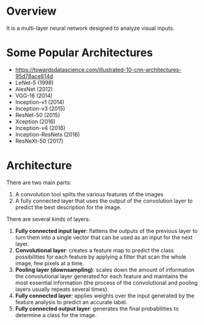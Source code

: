 # Overview

It is a multi-layer neural network designed to analyze visual inputs.


# Some Popular Architectures

- https://towardsdatascience.com/illustrated-10-cnn-architectures-95d78ace614d
- LeNet-5 (1998)
- AlexNet (2012)
- VGG-16 (2014)
- Inception-v1 (2014)
- Inception-v3 (2015)
- ResNet-50 (2015)
- Xception (2016)
- Inception-v4 (2016)
- Inception-ResNets (2016)
- ResNeXt-50 (2017)

# Architecture

There are two main parts:
1. A convolution tool splits the various features of the images
2. A fully connected layer that uses the output of the convolution layer
   to predict the best description for the image.

There are several kinds of layers:
1. **Fully connected input layer**: flattens the outputs of the previous
   layer to turn them into a single vector that can be used as an input
   for the next layer.
2. **Convolutional layer**: creates a feature map to predict the class
   possibilities for each feature by applying a filter that scan the
   whole image, few pixels at a time.
3. **Pooling layer (downsampling)**: scales down the amount of
   information the convolutional layer generated for each feature and
   maintains the most essential information (the process of the
   convolutional and pooling layers usually repeats several times).
4. **Fully connected layer**: applies weights over the input generated
   by the feature analysis to predict an accurate label.
5. **Fully connected output layer**: generates the final probabilities
   to determine a class for the image.
